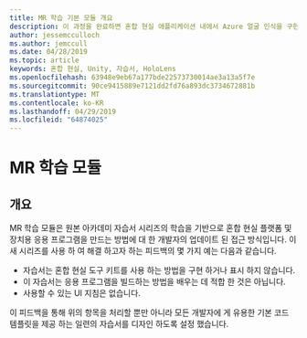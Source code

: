 ```yaml
---
title: MR 학습 기본 모듈 개요
description: 이 과정을 완료하면 혼합 현실 애플리케이션 내에서 Azure 얼굴 인식을 구현하는 방법을 이해할 수 있습니다.
author: jessemcculloch
ms.author: jemccull
ms.date: 04/28/2019
ms.topic: article
keywords: 혼합 현실, Unity, 자습서, HoloLens
ms.openlocfilehash: 63948e9eb67a177bde22573730014ae3a13a5f7e
ms.sourcegitcommit: 90ce9415889e7121dd2fd76a893dc3734672881b
ms.translationtype: MT
ms.contentlocale: ko-KR
ms.lasthandoff: 04/29/2019
ms.locfileid: "64874025"
---
```

# <a name="mr-learning-modules"></a>MR 학습 모듈

## <a name="overview"></a>개요

MR 학습 모듈은 원본 아카데미 자습서 시리즈의 학습을 기반으로 혼합 현실 플랫폼 및 장치용 응용 프로그램을 만드는 방법에 대 한 개발자의 업데이트 된 접근 방식입니다. 이 새 시리즈를 사용 하 여 해결 하고자 하는 피드백의 몇 가지 예는 다음과 같습니다.

* 자습서는 혼합 현실 도구 키트를 사용 하는 방법을 구현 하거나 표시 하지 않습니다.
* 이 자습서는 응용 프로그램을 빌드하는 방법을 배우는 데 적합 한 것은 아닙니다.
* 사용할 수 있는 UI 지침은 없습니다.

이 피드백을 통해 위의 항목을 처리할 뿐만 아니라 모든 개발자에 게 유용한 기본 코드 템플릿을 제공 하는 일련의 자습서를 디자인 하도록 설정 했습니다.

